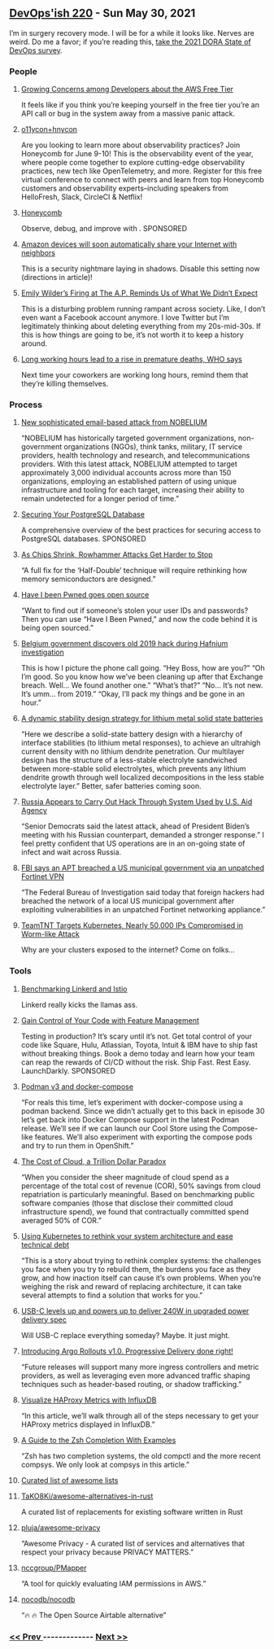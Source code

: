 ## [DevOps'ish 220](https://devopsish.com/220) - Sun May 30, 2021

I’m in surgery recovery mode. I will be for a while it looks like. Nerves are weird. Do me a favor; if you’re reading this, <a href="https://cloud.google.com/blog/products/devops-sre/take-2021-state-devops-survey-shape-future-devops">take the 2021 DORA State of DevOps survey</a>.

### People

1. [Growing Concerns among Developers about the AWS Free Tier](https://www.infoq.com/news/2021/05/aws-billing-limits/)

    It feels like if you think you’re keeping yourself in the free tier you’re an API call or bug in the system away from a massive panic attack.
1. [o11ycon+hnycon](https://o11ycon-hnycon.io/devopsish/?utm_source=devopsish&utm_medium=newsletter&utm_campaign=ad&utm_keyword=&utm_content=devopsish&utm_adgroup)

    Are you looking to learn more about observability practices? Join Honeycomb for  June 9-10! This is the observability event of the year, where people come together to explore cutting-edge observability practices, new tech like OpenTelemetry, and more. Register for this free virtual conference to connect with peers and learn from top Honeycomb customers and observability experts–including speakers from HelloFresh, Slack, CircleCI & Netflix!
1. [Honeycomb](https://www.honeycomb.io/?utm_source=devopsish&utm_medium=newsletter&utm_campaign=ad&utm_content=honeycomb-homepage-devopish)

    Observe, debug, and improve with . SPONSORED
1. [Amazon devices will soon automatically share your Internet with neighbors](https://arstechnica.com/gadgets/2021/05/amazon-devices-will-soon-automatically-share-your-internet-with-neighbors/)

    This is a security nightmare laying in shadows. Disable this setting now (directions in article)!
1. [Emily Wilder’s Firing at The A.P. Reminds Us of What We Didn’t Expect](https://www.nytimes.com/2021/05/29/technology/emily-wilder-firing-ap.html)

    This is a disturbing problem running rampant across society. Like, I don’t even want a Facebook account anymore. I love Twitter but I’m legitimately thinking about deleting everything from my 20s-mid-30s. If this is how things are going to be, it’s not worth it to keep a history around.
1. [Long working hours lead to a rise in premature deaths, WHO says](https://www.seattletimes.com/explore/careers/long-working-hours-lead-to-a-rise-in-premature-deaths-who-says/)

    Next time your coworkers are working long hours, remind them that they’re killing themselves.
### Process

1. [New sophisticated email-based attack from NOBELIUM](https://www.microsoft.com/security/blog/2021/05/27/new-sophisticated-email-based-attack-from-nobelium/)

    “NOBELIUM has historically targeted government organizations, non-government organizations (NGOs), think tanks, military, IT service providers, health technology and research, and telecommunications providers. With this latest attack, NOBELIUM attempted to target approximately 3,000 individual accounts across more than 150 organizations, employing an established pattern of using unique infrastructure and tooling for each target, increasing their ability to remain undetected for a longer period of time.”
1. [Securing Your PostgreSQL Database](https://goteleport.com/blog/securing-postgres-postgresql/?utm_source=newsletter&utm_medium=email&utm_campaign=devopsish)

    A comprehensive overview of the best practices for securing access to PostgreSQL databases. SPONSORED
1. [As Chips Shrink, Rowhammer Attacks Get Harder to Stop](https://www.wired.com/story/rowhammer-half-double-attack-bit-flips/)

    “A full fix for the ‘Half-Double’ technique will require rethinking how memory semiconductors are designed.”
1. [Have I been Pwned goes open source](https://www.zdnet.com/article/have-i-been-pwned-goes-open-source/)

    “Want to find out if someone’s stolen your user IDs and passwords? Then you can use “Have I Been Pwned,” and now the code behind it is being open sourced.”
1. [Belgium government discovers old 2019 hack during Hafnium investigation](https://therecord.media/belgium-government-discovers-old-2019-hack-during-hafnium-investigation/)

    This is how I picture the phone call going. “Hey Boss, how are you?” “Oh I’m good. So you know how we’ve been cleaning up after that Exchange breach. Well… We found another one.” “What’s that?” “No… It’s not new. It’s umm… from 2019.” “Okay, I’ll pack my things and be gone in an hour.”
1. [A dynamic stability design strategy for lithium metal solid state batteries](https://www.nature.com/articles/s41586-021-03486-3)

    “Here we describe a solid-state battery design with a hierarchy of interface stabilities (to lithium metal responses), to achieve an ultrahigh current density with no lithium dendrite penetration. Our multilayer design has the structure of a less-stable electrolyte sandwiched between more-stable solid electrolytes, which prevents any lithium dendrite growth through well localized decompositions in the less stable electrolyte layer.” Better, safer batteries coming soon.
1. [Russia Appears to Carry Out Hack Through System Used by U.S. Aid Agency](https://www.nytimes.com/2021/05/28/us/politics/russia-hack-usaid.html)

    “Senior Democrats said the latest attack, ahead of President Biden’s meeting with his Russian counterpart, demanded a stronger response.” I feel pretty confident that US operations are in an on-going state of infect and wait across Russia.
1. [FBI says an APT breached a US municipal government via an unpatched Fortinet VPN](https://therecord.media/fbi-says-an-apt-breached-a-us-municipal-government-via-an-unpatched-fortinet-vpn/)

    “The Federal Bureau of Investigation said today that foreign hackers had breached the network of a local US municipal government after exploiting vulnerabilities in an unpatched Fortinet networking appliance.”
1. [TeamTNT Targets Kubernetes, Nearly 50,000 IPs Compromised in Worm-like Attack](https://www.trendmicro.com/en_us/research/21/e/teamtnt-targets-kubernetes--nearly-50-000-ips-compromised.html)

    Why are your clusters exposed to the internet? Come on folks…
### Tools

1. [Benchmarking Linkerd and Istio](https://linkerd.io/2021/05/27/linkerd-vs-istio-benchmarks/)

    Linkerd really kicks the llamas ass.
1. [Gain Control of Your Code with Feature Management](https://learn.launchdarkly.com/demo/?utm_source=devopsish&utm_medium=news_pod&utm_campaign=21q1-newsletter)

    Testing in production? It’s scary until it’s not. Get total control of your code like Square, Hulu, Atlassian, Toyota, Intuit & IBM have to ship fast without breaking things. Book a demo today and learn how your team can reap the rewards of CI/CD without the risk.
Ship Fast. Rest Easy. LaunchDarkly. SPONSORED
1. [Podman v3 and docker-compose](https://www.youtube.com/watch?v=Eahh-ZxiU4U)

    “For reals this time, let’s experiment with docker-compose using a podman backend. Since we didn’t actually get to this back in episode 30 let’s get back into Docker Compose support in the latest Podman release. We’ll see if we can launch our Cool Store using the Compose-like features. We’ll also experiment with exporting the compose pods and try to run them in OpenShift.”
1. [The Cost of Cloud, a Trillion Dollar Paradox](https://a16z.com/2021/05/27/cost-of-cloud-paradox-market-cap-cloud-lifecycle-scale-growth-repatriation-optimization/)

    “When you consider the sheer magnitude of cloud spend as a percentage of the total cost of revenue (COR), 50% savings from cloud repatriation is particularly meaningful. Based on benchmarking public software companies (those that disclose their committed cloud infrastructure spend), we found that contractually committed spend averaged 50% of COR.”
1. [Using Kubernetes to rethink your system architecture and ease technical debt](https://stackoverflow.blog/2021/05/19/rethinking-system-architecture-can-kubernetes-help-to-solve-rewrite-anxiety/)

    “This is a story about trying to rethink complex systems: the challenges you face when you try to rebuild them, the burdens you face as they grow, and how inaction itself can cause it’s own problems. When you’re weighing the risk and reward of replacing architecture, it can take several attempts to find a solution that works for you.”
1. [USB-C levels up and powers up to deliver 240W in upgraded power delivery spec](https://www.theregister.com/2021/05/27/usb_pd_240w_upgrade/)

    Will USB-C replace everything someday? Maybe. It just might.
1. [Introducing Argo Rollouts v1.0. Progressive Delivery done right!](https://blog.argoproj.io/introducing-argo-rollouts-v1-0-803e87f76ef7)

    “Future releases will support many more ingress controllers and metric providers, as well as leveraging even more advanced traffic shaping techniques such as header-based routing, or shadow trafficking.”
1. [Visualize HAProxy Metrics with InfluxDB](https://www.haproxy.com/blog/visualize-haproxy-metrics-with-influxdb/)

    “In this article, we’ll walk through all of the steps necessary to get your HAProxy metrics displayed in InfluxDB.”
1. [A Guide to the Zsh Completion With Examples](https://thevaluable.dev/zsh-completion-guide-examples/)

    “Zsh has two completion systems, the old compctl and the more recent compsys. We only look at compsys in this article.”
1. [Curated list of awesome lists](https://project-awesome.org/)

    
1. [TaKO8Ki/awesome-alternatives-in-rust](https://github.com/TaKO8Ki/awesome-alternatives-in-rust)

    A curated list of replacements for existing software written in Rust
1. [pluja/awesome-privacy](https://github.com/pluja/awesome-privacy)

    “Awesome Privacy - A curated list of services and alternatives that respect your privacy because PRIVACY MATTERS.”
1. [nccgroup/PMapper](https://github.com/nccgroup/PMapper)

    “A tool for quickly evaluating IAM permissions in AWS.”
1. [nocodb/nocodb](https://github.com/nocodb/nocodb)

    “🔥 🔥 The Open Source Airtable alternative”

### [ << Prev ](sreweekly-219.md) ------------- [ Next >> ](sreweekly-221.md)
